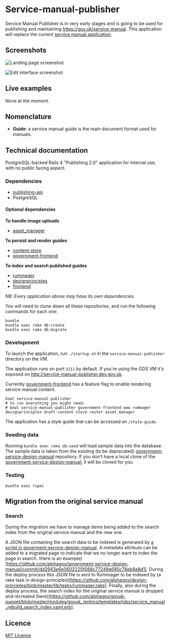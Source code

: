 # Service-manual-publisher

Service Manual Publisher is in very early stages and is going to be used for publishing and maintaining https://gov.uk/service-manual. This application will replace the current [service manual application](https://github.com/alphagov/government-service-design-manual).

## Screenshots

![Landing page screenshot](http://i.imgur.com/UHqjufR.png)

![Edit interface screenshot](http://i.imgur.com/sFP1IUD.png)

## Live examples

None at the moment.

## Nomenclature

- **Guide**: a service manual guide is the main document format used for manuals.

## Technical documentation

PostgreSQL-backed Rails 4 "Publishing 2.0" application for internal use, with no public facing aspect.

### Dependencies

- [publishing-api](https://github.com/alphagov/publishing-api)
- PostgreSQL

#### Optional dependencies

**To handle image uploads**

- [asset_manager](https://github.com/alphagov/asset-manager)

**To persist and render guides**

- [content-store](https://github.com/alphagov/content-store)
- [government-frontend](https://github.com/alphagov/government-frontend)

**To index and search published guides**

- [rummager](https://github.com/alphagov/rummager)
- [designprinciples](https://github.com/alphagov/design-principles)
- [frontend](https://github.com/alphagov/frontend)

_NB: Every application above may have its own dependencies_

You will need to clone down all these repositories, and run the following commands
for each one:

```
bundle
bundle exec rake db:create
bundle exec rake db:migrate
```

### Development

To launch the application, run `./startup.sh` in the `service-manual-publisher` directory on the VM.

The application runs on port `3111` by default. If you're using the GDS VM it's exposed on http://service-manual-publisher.dev.gov.uk.

Currently [government-frontend](alphagov/government-frontend) has a feature flag to enable rendering service manual content.

```
bowl service-manual-publisher
# to run everything you might need:
# bowl service-manual-publisher government-frontend www rummager designprinciples draft-content-store router asset_manager
```

The application has a style guide that can be accessed on `/style-guide`.

### Seeding data

Running `bundle exec rake db:seed` will load sample data into the database.
The sample data is taken from the existing (to be deprecated)
[government-service-design-manual](https://github.com/alphagov/government-service-design-manual/) repository.
If you don't have a local clone of the
[government-service-design-manual](https://github.com/alphagov/government-service-design-manual/),
it will be cloned for you.

### Testing

`bundle exec rspec`

## Migration from the original service manual

### Search

During the migration we have to manage items being added to the search index from the original service manual and the new one.

A JSON file containing the search data to be indexed is generated by [a script in goverment-service-design-manual](https://github.com/alphagov/government-service-design-manual/blob/master/compile.sh). A metadata attribute can be added to a migrated page to indicate that we no longer want to index the page in search. (Here is an example)[https://github.com/alphagov/government-service-design-manual/commit/dd2943e6e0602225f088c77248e695c78eb8a8d1]. During the deploy process this JSON file is sent to Rummager to be indexed by (a rake task in design-principles)[https://github.com/alphagov/design-principles/blob/master/lib/tasks/rummager.rake]. Finally, also during the deploy process, the search index for the original service manual is dropped and recreated (here)[https://github.com/alphagov/govuk-puppet/blob/master/modules/govuk_jenkins/templates/jobs/service_manual_rebuild_search_index.yaml.erb].

## Licence

[MIT License](LICENCE)
